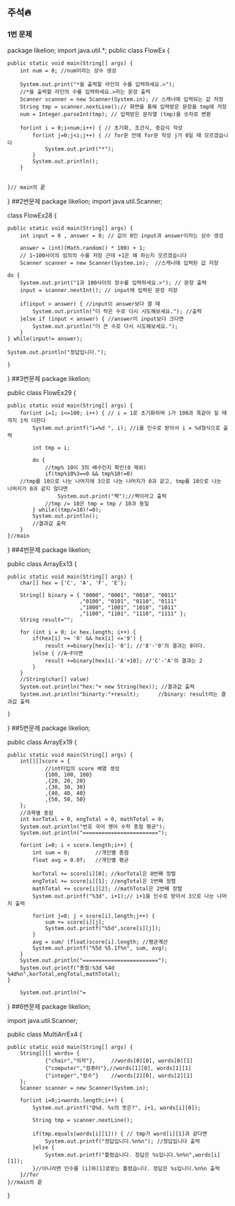 ## 주석🔥
### 1번 문제
package likelion;
import java.util.*;
public class FlowEx {

	public static void main(String[] args) {
		int num = 0; //num이라는 상수 생성
		
		System.out.print("*을 출력할 라인의 수를 입력하세요.>");
		//*을 출력할 라인의 수를 입력하세요.>라는 문장 출력
		Scanner scanner = new Scanner(System.in); // 스캐너에 입력되는 값 저장
		String tmp = scanner.nextLine();// 화면을 통해 입력받은 문장을 tmp에 저장
		num = Integer.parseInt(tmp); // 입력받은 문자열 (tmp)을 숫자로 변환
		
		for(int i = 0;i<num;i++) { // 초기화, 조건식, 증감식 작성
			for(int j=0;j<i;j++) { // for문 안에 for문 작성 j가 0일 때 모르겠습니다
				System.out.print("*");
			}
			System.out.println();
		}
			
		
	}// main의 끝 

}
##2번문제
package likelion;
import java.util.Scanner;

class FlowEx28 {

	public static void main(String[] args) {
		int input = 0 , answer = 0; // 값이 0인 input과 answer이라는 상수 생성
		
		answer = (int)(Math.random() * 100) + 1; 
		// 1~100사이의 임의의 수를 저장 근데 +1은 왜 하는지 모르겠습니다
		Scanner scanner = new Scanner(System.in);  //스캐너에 입력된 값 저장
		
	do {
		System.out.print("1과 100사이의 정수를 입력하세요.>"); // 문장 출력
		input = scanner.nextInt(); // input에 입력된 문장 저장
		
		if(input > answer) { //input이 answer보다 클 때 
			System.out.println("더 작은 수로 다시 시도해보세요."); //출력
		}else if (input < answer) { //answer이 input보다 크다면
			System.out.println("더 큰 수로 다시 시도해보세요.");
		}
	} while(input!= answer);
	
	System.out.println("정답입니다.");	
		
	}

}
##3번문제
package likelion;

public class FlowEx29 {

	public static void main(String[] args) {
		for(int i=1; i<=100; i++) { // i = 1로 초기화하며 i가 100과 똑같아 질 때까지 1씩 더한다
			System.out.printf("i=%d ", i); //i를 인수로 받아서 i = %d형식으로 출력
			
			int tmp = i;
			
			do {
				//tmp% 10이 3의 배수인지 확인(0 제외)
				if(tmp%10%3==0 && tmp%10!=0) 
		//tmp를 10으로 나눈 나머지에 3으로 나눈 나머지가 0과 같고, tmp를 10으로 나눈 나머지가 0과 같지 않다면
					System.out.print("짝");//짝이라고 출력
				//tmp /= 10은 tmp = tmp / 10과 동일
			} while((tmp/=10)!=0); 
			System.out.println();
			//결과값 출력
		}
	}//main

}
##4번문제
	package likelion;

public class ArrayEx13 {

	public static void main(String[] args) {
		char[] hex = {'C', 'A', 'F', 'E'};
			
		String[] binary = { "0000", "0001", "0010", "0011"
						   ,"0100", "0101", "0110", "0111"
						   ,"1000", "1001", "1010", "1011"
						   ,"1100", "1101", "1110", "1111" };
		String result="";
		
		for (int i = 0; i< hex.length; i++) {
			if(hex[i] >= '0' && hex[i] <='9') {
				result +=binary[hex[i]-'0']; //'8'-'0'의 결과는 8이다.
			}else { //A~F이면
				result +=binary[hex[i]-'A'+10]; //'C'-'A'의 결과는 2
			}
		}
		//String(char[] value)
		System.out.println("hex:"+ new String(hex)); //결과값 출력
		System.out.println("binarty:"+result);		//binary: result라는 결과값 출력	

	}
	
}
##5번문제
package likelion;

public class ArrayEx19 {

	public static void main(String[] args) {
		int[][]score = { 
				//int타입의 score 배열 생성
				{100, 100, 100}
				,{20, 20, 20}
				,{30, 30, 30}
				,{40, 40, 40}
				,{50, 50, 50}
		};
		//과목별 총점
		int korTotal = 0, engTotal = 0, mathTotal = 0;
		System.out.println("번호 국어 영어 수학 총점 평균");
		System.out.println("========================");
		
		for(int i=0; i < score.length;i++) {
			int sum = 0; 		//개인별 총점
			float avg = 0.0f;	//개인별 평균
			
			korTotal += score[i][0]; //korTotal은 0번째 정렬
			engTotal += score[i][1]; //engTotal은 1번째 정렬
			mathTotal += score[i][2]; //mathTotal은 2번째 정렬
			System.out.printf("%3d", i+1);// i+1을 인수로 받아서 3으로 나눈 나머지 출력
			
			for(int j=0; j < score[i].length;j++) {
				sum += score[i][j];
				System.out.printf("%5d",score[i][j]);
			}
			avg = sum/ (float)score[i].length; //평균계산
			System.out.printf("%5d %5.1f%n", sum, avg);
		}
		System.out.println("========================");
		System.out.printf("총점:%3d %4d %4d%n",korTotal,engTotal,mathTotal);
	}

		System.out.println("=
}
##6번문제
package likelion;

import java.util.Scanner;

public class MultiArrEx4 {

	public static void main(String[] args) {
		String[][] words= {
				{"chair","의자"},		//words[0][0], words[0][1]
				{"computer","컴퓨터"},//words[1][0], words[1][1]
				{"integer","정수"}	//words[2][0], words[2][1]
		};
		Scanner scanner = new Scanner(System.in);
		
		for(int i=0;i<words.length;i++) {
			System.out.printf("Q%d. %s의 뜻은?", i+1, words[i][0]);
			
			String tmp = scanner.nextLine();
			
			if(tmp.equals(words[i][1])) { // tmp가 word[i][1]과 같다면
				System.out.printf("정답입니다.%n%n"); //정답입니다 출력 
			}else {
				System.out.printf("틀렸습니다. 정답은 %s입니다.%n%n",words[i][1]);
			}//아니라면 인수를 [i]와[1]로받는 틀렸습니다. 정답은 %s입니다.%n%n 출력
		}//for
	}//main의 끝

}
